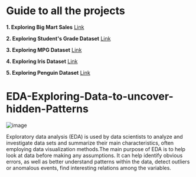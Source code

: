 # Guide to all the projects

**1. Exploring Big Mart Sales** [Link](https://github.com/gajendrasharma-github/Exploratory-Data-Analysis/blob/main/EDA_Big_Mart_Sales.ipynb)

**2. Exploring Student's Grade Dataset** [Link](https://github.com/gajendrasharma-github/EDA-Exploring-Data-to-uncover-hidden-Patterns/blob/main/Students%20Grade%20EDA.ipynb)

**3. Exploring MPG Dataset** [Link](https://github.com/gajendrasharma-github/EDA-Exploring-Data-to-uncover-hidden-Patterns/blob/main/EDA%20-%20MPG%20Dataset.ipynb)

**4. Exploring Iris Dataset** [Link](https://github.com/gajendrasharma-github/EDA-Exploring-Data-to-uncover-hidden-Patterns/blob/main/EDA-Iris%20Dataset.ipynb)

**5. Exploring Penguin Dataset** [Link](https://github.com/gajendrasharma-github/EDA-Exploring-Data-to-uncover-hidden-Patterns/blob/main/Penguin%20EDA.ipynb)


# EDA-Exploring-Data-to-uncover-hidden-Patterns

![image](https://github.com/user-attachments/assets/98421ad5-f3b1-4c93-8534-a91d70c6cdcb)

Exploratory data analysis (EDA) is used by data scientists to analyze and investigate data sets and summarize their main characteristics, often employing data visualization methods.The main purpose of EDA is to help look at data before making any assumptions. It can help identify obvious errors, as well as better understand patterns within the data, detect outliers or anomalous events, find interesting relations among the variables.
